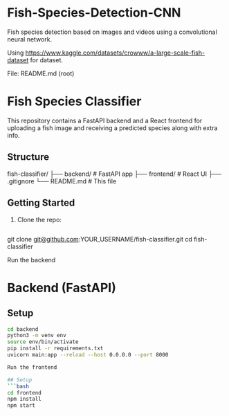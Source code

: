 # Fish-Species-Detection-CNN
Fish species detection based on images and videos using a convolutional neural network. 

Using https://www.kaggle.com/datasets/crowww/a-large-scale-fish-dataset for dataset. 

File: README.md (root)

# Fish Species Classifier

This repository contains a FastAPI backend and a React frontend for uploading a fish image and receiving a predicted species along with extra info.

## Structure


fish-classifier/
├── backend/         # FastAPI app
├── frontend/        # React UI
├── .gitignore
└── README.md        # This file


## Getting Started

1. Clone the repo:
   ```bash
git clone git@github.com:YOUR_USERNAME/fish-classifier.git
cd fish-classifier

Run the backend 

# Backend (FastAPI)

## Setup
```bash
cd backend
python3 -m venv env
source env/bin/activate
pip install -r requirements.txt
uvicorn main:app --reload --host 0.0.0.0 --port 8000

Run the frontend 

## Setup
```bash
cd frontend
npm install
npm start